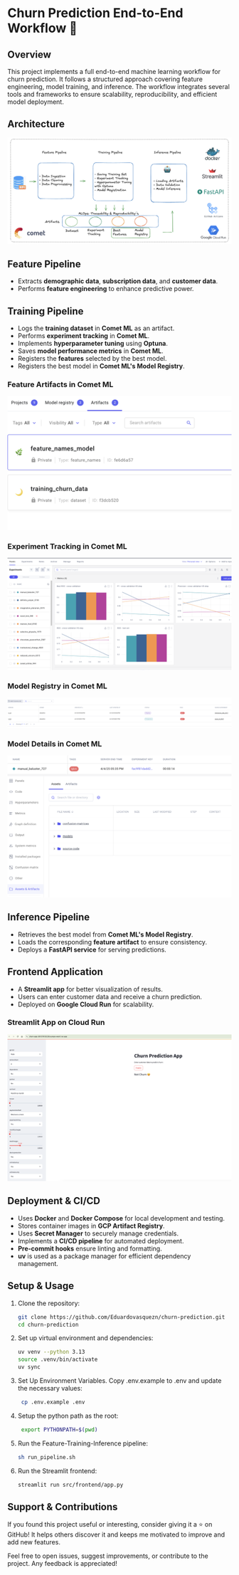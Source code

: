 # Churn Prediction End-to-End Workflow 🤖

## Overview
This project implements a full end-to-end machine learning workflow for churn prediction. It follows a structured approach covering feature engineering, model training, and inference. The workflow integrates several tools and frameworks to ensure scalability, reproducibility, and efficient model deployment.

## Architecture
![End-to-End Workflow Diagram](media/diagram.png)

## Feature Pipeline
- Extracts **demographic data**, **subscription data**, and **customer data**.
- Performs **feature engineering** to enhance predictive power.

## Training Pipeline
- Logs the **training dataset** in **Comet ML** as an artifact.
- Performs **experiment tracking** in **Comet ML**.
- Implements **hyperparameter tuning** using **Optuna**.
- Saves **model performance metrics** in **Comet ML**.
- Registers the **features** selected by the best model.
- Registers the best model in **Comet ML's Model Registry**.


### Feature Artifacts in Comet ML
![Feature Artifacts in Comet ML](media/data_artifact.png)

### Experiment Tracking in Comet ML
![Experiment Tracking in Comet ML](media/experiment_tracking.png)

### Model Registry in Comet ML
![Model Registry in Comet ML](media/model_registry.png)

### Model Details in Comet ML
![Model Details in Comet ML](media/model_details.png)

## Inference Pipeline
- Retrieves the best model from **Comet ML's Model Registry**.
- Loads the corresponding **feature artifact** to ensure consistency.
- Deploys a **FastAPI service** for serving predictions.

## Frontend Application
- A **Streamlit app** for better visualization of results.
- Users can enter customer data and receive a churn prediction.
- Deployed on **Google Cloud Run** for scalability.

### Streamlit App on Cloud Run
![Streamlit App on Cloud Run](media/frontend_app.png)

## Deployment & CI/CD
- Uses **Docker** and **Docker Compose** for local development and testing.
- Stores container images in **GCP Artifact Registry**.
- Uses **Secret Manager** to securely manage credentials.
- Implements a **CI/CD pipeline** for automated deployment.
- **Pre-commit hooks** ensure linting and formatting.
- **uv** is used as a package manager for efficient dependency management.

## Setup & Usage
1. Clone the repository:
   ```bash
   git clone https://github.com/Eduardovasquezn/churn-prediction.git
   cd churn-prediction
   ```
2. Set up virtual environment and dependencies:
   ```bash
   uv venv --python 3.13
   source .venv/bin/activate
   uv sync
   ```
3. Set Up Environment Variables. Copy .env.example to .env and update the necessary values:
   ```bash
    cp .env.example .env
   ```
4. Setup the python path as the root:
   ```bash
    export PYTHONPATH=$(pwd)
   ```
5. Run the Feature-Training-Inference pipeline:
   ```bash
   sh run_pipeline.sh
   ```

6. Run the Streamlit frontend:
   ```bash
   streamlit run src/frontend/app.py
   ```

## Support & Contributions

If you found this project useful or interesting, consider giving it a ⭐ on GitHub! It helps others discover it and keeps me motivated to improve and add new features.

Feel free to open issues, suggest improvements, or contribute to the project. Any feedback is appreciated!
